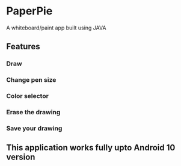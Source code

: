 # PaperPie
A whiteboard/paint app built using JAVA

## Features
### Draw
### Change pen size
### Color selector
### Erase the drawing
### Save your drawing

## This application works fully upto Android 10 version
